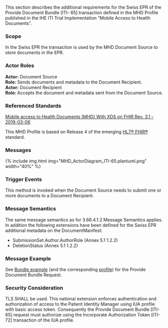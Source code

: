 This section describes the additional requirements for the Swiss EPR of the Provide Document Bundle [ITI-
65] transaction defined in the MHD Profile published in the IHE ITI Trial Implementation “Mobile Access to
Health Documents”.

### Scope

In the Swiss EPR the transaction is used by the MHD Document Source to store documents in the EPR.

### Actor Roles

**Actor:** Document Source   
**Role:** Sends documents and metadata to the Document Recipient.   
**Actor:** Document Recipient   
**Role:** Accepts the document and metadata sent from the Document Source.   

### Referenced Standards

[Mobile access to Health Documents (MHD) With XDS on FHIR Rev. 3.1 – 2019-03-06](https://www.ihe.net/uploadedFiles/Documents/ITI/IHE_ITI_Suppl_MHD.pdf)   

This MHD Profile is based on Release 4 of the emerging [HL7® FHIR®](https://www.hl7.org/fhir/index.html) standard.

### Messages

{% include img.html img="MHD_ActorDiagram_ITI-65.plantuml.png" width="40%" %}

### Trigger Events

This method is invoked when the Document Source needs to submit one or more documents to a Document
Recipient.

### Message Semantics
The same message semantics as for 3.66.4.1.2 Message Semantics applies. In addition the following extensions
have been defined for the Swiss EPR additional metadata on the DocumentManifest:

* SubmissionSet.Author.AuthorRole (Annex 5.1 1.2.2)
* DeletionStatus (Annex 5.1 1.2.2)

### Message Example

See [Bundle example](Bundle-2-7-BundleProvideDocument.html) (and the corresponding [profile](StructureDefinition-ch-mhd-providedocumentbundle-comprehensive.html)) for the Provide Document Bundle Request.

### Security Consideration

TLS SHALL be used. This national extension enforces authentication and authorization of access to the
Patient Identity Manager using IUA profile with basic access token. Consequently
the Provide Document Bundle [ITI-65] request must authorize using the Incorporate Authorization Token [ITI-
72] transaction of the IUA profile.